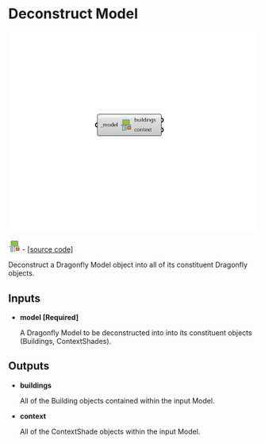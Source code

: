 # Deconstruct Model

![](../../.gitbook/assets/Deconstruct_Model.png)

![](../../.gitbook/assets/Deconstruct_Model%20%281%29.png) - [\[source code\]](https://github.com/ladybug-tools/dragonfly-grasshopper/blob/master/dragonfly_grasshopper/src//DF%20Deconstruct%20Model.py)

Deconstruct a Dragonfly Model object into all of its constituent Dragonfly objects.

## Inputs

* **model \[Required\]**

  A Dragonfly Model to be deconstructed into into its constituent objects \(Buildings, ContextShades\). 

## Outputs

* **buildings**

  All of the Building objects contained within the input Model. 

* **context**

  All of the ContextShade objects within the input Model. 

